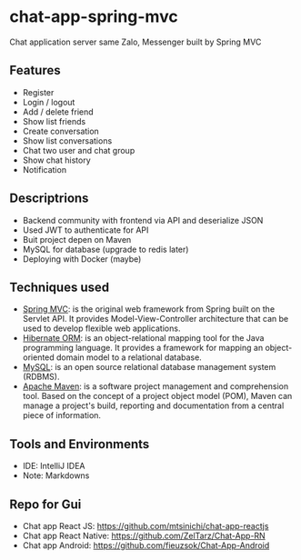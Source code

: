 # chat-app-spring-mvc
Chat application server same Zalo, Messenger built by Spring MVC

## Features

- Register
- Login / logout
- Add / delete friend
- Show list friends
- Create conversation
- Show list conversations
- Chat two user and chat group
- Show chat history
- Notification

## Descriptrions

- Backend community with frontend via API and deserialize JSON
- Used JWT to authenticate for API
- Buit project depen on Maven
- MySQL for database (upgrade to redis later)
- Deploying with Docker (maybe)

## Techniques used

- [Spring MVC](https://spring.io/): is the original web framework from Spring built on the Servlet API. It provides Model-View-Controller architecture that can be used to develop flexible web applications.
- [Hibernate ORM](http://hibernate.org/orm/): is an object-relational mapping tool for the Java programming language. It provides a framework for mapping an object-oriented domain model to a relational database.
- [MySQL](https://www.mysql.com/): is an open source relational database management system (RDBMS).
- [Apache Maven](https://maven.apache.org/): is a software project management and comprehension tool. Based on the concept of a project object model (POM), Maven can manage a project's build, reporting and documentation from a central piece of information.

## Tools and Environments

- IDE: IntelliJ IDEA
- Note: Markdowns

## Repo for Gui

- Chat app React JS: https://github.com/mtsinichi/chat-app-reactjs
- Chat app React Native: https://github.com/ZelTarz/Chat-App-RN
- Chat app Android: https://github.com/fieuzsok/Chat-App-Android

